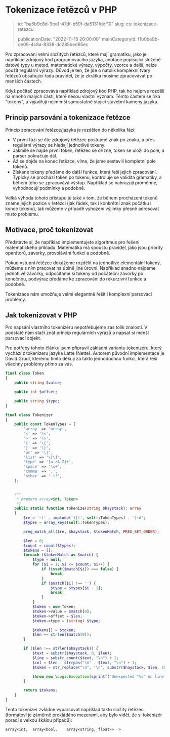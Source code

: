 Tokenizace řetězců v PHP
========================

> id: "ba5b9c8d-9ba1-47df-b59f-da5131fdef10"
> slug:
> 	cs: tokenizace-retezcu
>
> publicationDate: "2022-11-15 20:00:00"
> mainCategoryId: f1b0be9b-de09-4c8a-8338-dc285bed95ec

Pro zpracování velmi složitých řetězců, které mají gramatiku, jako je například zdrojový kód programovacího jazyka, anotace popisující složené datové typy u metod, matematické výrazy, výpočty, vzorce a další, nelze použít regulární výrazy. Důvod je ten, že jde o natolik komplexní tvary řetězců obsahující řadu pravidel, že je zkrátka musíme zpracovávat po menších částech.

Když počítač zpracovává například zdrojový kód PHP, tak ho nejprve rozdělí na mnoho malých částí, které nesou vlastní význam. Těmto částem se říká "tokeny", a vyjadřují nejmenší samostatně stojící stavební kameny jazyka.

Princip parsování a tokenizace řetězce
--------------------------------------

Princip zpracování řetězce/jazyka je rozdělen do několika fází:

- V první fázi se čte zdrojový řetězec postupně znak po znaku, a přes regulární výrazy se hledají jednotlivé tokeny.
- Jakmile se najde první token, řetězec se ořízne, token se uloží do pole, a parser pokračuje dál.
- Až se dojde na konec řetězce, víme, že jsme sestavili kompletní pole tokenů.
- Získané tokeny předáme do další funkce, která řeší jejich zpracování. Typicky se prochází token po tokenu, kontroluje se validita gramatiky, a během toho se zpracovává výstup. Například se nahrazují proměnné, vyhodnocují podmínky a podobně.

Velká výhoda tohoto přístupu je také v tom, že během procházení tokenů známe jejich pozice v řetězci (jak řádek, tak i konkrétní znak počátku i konce tokenu), tak můžeme v případě vyhození výjimky přesně adresovat místo problému.

Motivace, proč tokenizovat
--------------------------

Představte si, že například implementujete algoritmus pro řešení matematického příkladu. Matematika má spoustu pravidel, jako jsou priority operátorů, závorky, provolávání funkcí a podobně.

Pokud vstupní řetězec dokážeme rozdělit na jednotlivé elementální tokeny, můžeme s ním pracovat na úplně jiné úrovni. Například snadno najdeme jednotlivé závorky, odpočítáme si tokeny od počáteční závorky po konečnou, podvýraz předáme ke zpracování do rekurzivní funkce a podobně.

Tokenizace nám umožňuje velmi elegantně řešit i komplexní parsovací problémy.

Jak tokenizovat v PHP
---------------------

Pro napsání vlastního tokenizéru nepotřebujeme zas tolik znalostí. V podstatě nám stačí znát princip regulárních výrazů a napsat si menší parsovací objekt.

Pro potřeby tohoto článku jsem připravil základní variantu tokenizéru, který vychází z tokenizeru jazyka Latte (Nette). Autorem původní implementace je David Grudl, kterému tímto děkuji za takto jednoduchou funkci, která řeší všechny problémy přímo za vás.

```php
final class Token
{
	public string $value;

	public int $offset;

	public string $type;
}

final class Tokenizer
{
	public const TokenTypes = [
		'array' => 'array',
		'<' => '\<',
		'>' => '\>',
		'{' => '\{',
		'}' => '\}',
		'or' => '\|',
		'list' => '\[\]',
		'type' => '[a-zA-Z]+',
		'space' => '\s+',
		'comma' => ',',
		'other' => '.+?',
	];


	/**
	 * @return array<int, Token>
	 */
	public static function tokenize(string $haystack): array
	{
		$re = '~(' . implode(')|(', self::TokenTypes) . ')~A';
		$types = array_keys(self::TokenTypes);

		preg_match_all($re, $haystack, $tokenMatch, PREG_SET_ORDER);

		$len = 0;
		$count = count($types);
		$tokens = [];
		foreach ($tokenMatch as $match) {
			$type = null;
			for ($i = 1; $i <= $count; $i++) {
				if (isset($match[$i]) === false) {
					break;
				}
				if ($match[$i] !== '') {
					$type = $types[$i - 1];
					break;
				}
			}
			$token = new Token;
			$token->value = $match[0];
			$token->offset = $len;
			$token->type = (string) $type;

			$tokens[] = $token;
			$len += strlen($match[0]);
		}

		if ($len !== strlen($haystack)) {
			$text = substr($haystack, 0, $len);
			$line = substr_count($text, "\n") + 1;
			$col = $len - strrpos("\n" . $text, "\n") + 1;
			$token = str_replace("\n", '\n', substr($haystack, $len, 10));

			throw new \LogicException(sprintf('Unexpected "%s" on line %s, column %s.', $token, $line, $col));
		}

		return $tokens;
	}
}
```

Tento tokenizer zvládne vyparsovat například takto složitý řetězec (formátoví je záměrně prokládáno mezerami, aby bylo vidět, že si tokenizér poradí s velkou škálou případů):

```
array<int,  array<bool,    array<string, float>>  >
```
